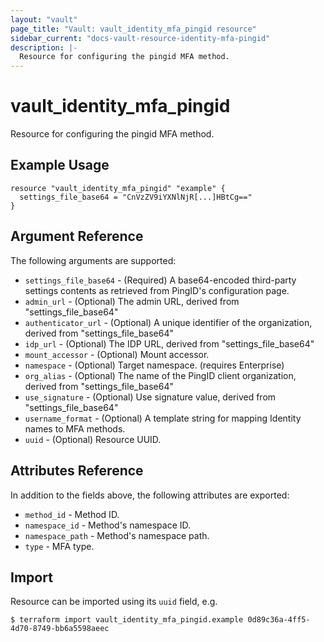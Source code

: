 ```yaml
---
layout: "vault"
page_title: "Vault: vault_identity_mfa_pingid resource"
sidebar_current: "docs-vault-resource-identity-mfa-pingid"
description: |-
  Resource for configuring the pingid MFA method.
---
```


# vault_identity_mfa_pingid

Resource for configuring the pingid MFA method.

## Example Usage


```hcl
resource "vault_identity_mfa_pingid" "example" {
  settings_file_base64 = "CnVzZV9iYXNlNjR[...]HBtCg=="
}
```
## Argument Reference

The following arguments are supported:

* `settings_file_base64` - (Required) A base64-encoded third-party settings contents as retrieved from PingID's configuration page.
* `admin_url` - (Optional) The admin URL, derived from "settings_file_base64"
* `authenticator_url` - (Optional) A unique identifier of the organization, derived from "settings_file_base64"
* `idp_url` - (Optional) The IDP URL, derived from "settings_file_base64"
* `mount_accessor` - (Optional) Mount accessor.
* `namespace` - (Optional) Target namespace. (requires Enterprise)
* `org_alias` - (Optional) The name of the PingID client organization, derived from "settings_file_base64"
* `use_signature` - (Optional) Use signature value, derived from "settings_file_base64"
* `username_format` - (Optional) A template string for mapping Identity names to MFA methods.
* `uuid` - (Optional) Resource UUID.

## Attributes Reference


In addition to the fields above, the following attributes are exported:

* `method_id` - Method ID.
* `namespace_id` - Method's namespace ID.
* `namespace_path` - Method's namespace path.
* `type` - MFA type.

## Import

Resource can be imported using its `uuid` field, e.g.

```
$ terraform import vault_identity_mfa_pingid.example 0d89c36a-4ff5-4d70-8749-bb6a5598aeec
```
